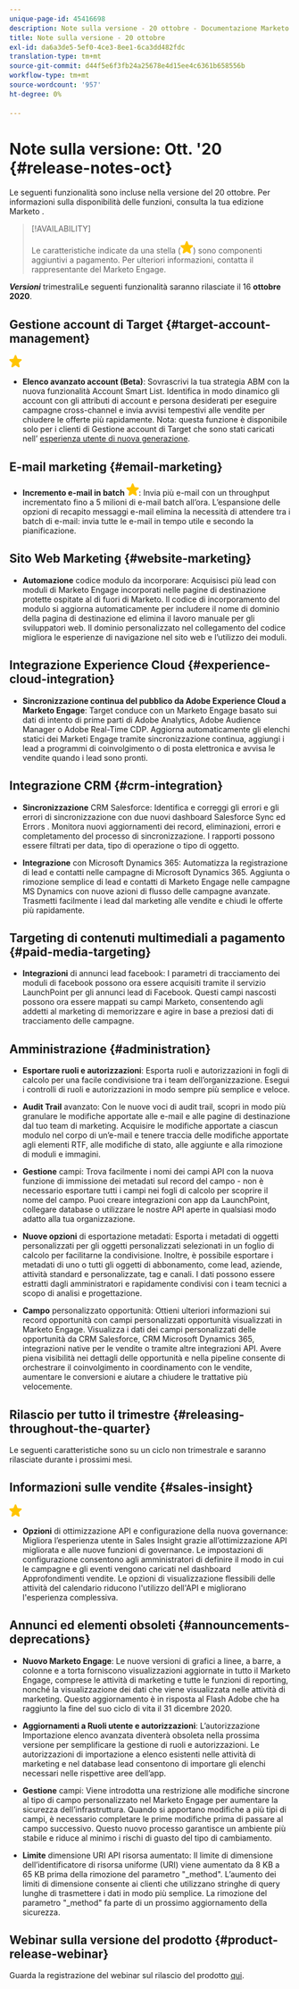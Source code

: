 ```yaml
---
unique-page-id: 45416698
description: Note sulla versione - 20 ottobre - Documentazione Marketo - Documentazione del prodotto
title: Note sulla versione - 20 ottobre
exl-id: da6a3de5-5ef0-4ce3-8ee1-6ca3dd482fdc
translation-type: tm+mt
source-git-commit: d44f5e6f3fb24a25678e4d15ee4c6361b658556b
workflow-type: tm+mt
source-wordcount: '957'
ht-degree: 0%

---
```


# Note sulla versione: Ott. &#39;20 {#release-notes-oct}

Le seguenti funzionalità sono incluse nella versione del 20 ottobre. Per informazioni sulla disponibilità delle funzioni, consulta la tua edizione Marketo .

>[!AVAILABILITY]
>
>Le caratteristiche indicate da una stella (![](assets/yellow-star.png)) sono componenti aggiuntivi a pagamento. Per ulteriori informazioni, contatta il rappresentante del Marketo Engage.

**_Versioni_** trimestraliLe seguenti funzionalità saranno rilasciate il 16  **ottobre 2020**.

## Gestione account di Target {#target-account-management}

![(stella)](assets/yellow-star.png)

* **Elenco avanzato account (Beta)**: Sovrascrivi la tua strategia ABM con la nuova funzionalità Account Smart List. Identifica in modo dinamico gli account con gli attributi di account e persona desiderati per eseguire campagne cross-channel e invia avvisi tempestivi alle vendite per chiudere le offerte più rapidamente. Nota: questa funzione è disponibile solo per i clienti di Gestione account di Target che sono stati caricati nell’ [esperienza utente di nuova generazione](https://nation.marketo.com/t5/Employee-Blogs/The-Next-Generation-Marketo-Engage-Experience/ba-p/304205).

## E-mail marketing {#email-marketing}

* **Incremento e-mail in batch  ![(asterisco)](assets/yellow-star.png)**: Invia più e-mail con un throughput incrementato fino a 5 milioni di e-mail batch all’ora. L’espansione delle opzioni di recapito messaggi e-mail elimina la necessità di attendere tra i batch di e-mail: invia tutte le e-mail in tempo utile e secondo la pianificazione.

## Sito Web Marketing {#website-marketing}

* **Automazione** codice modulo da incorporare: Acquisisci più lead con moduli di Marketo Engage incorporati nelle pagine di destinazione protette ospitate al di fuori di Marketo. Il codice di incorporamento del modulo si aggiorna automaticamente per includere il nome di dominio della pagina di destinazione ed elimina il lavoro manuale per gli sviluppatori web. Il dominio personalizzato nel collegamento del codice migliora le esperienze di navigazione nel sito web e l’utilizzo dei moduli.

## Integrazione Experience Cloud {#experience-cloud-integration}

* **Sincronizzazione continua del pubblico da Adobe Experience Cloud a Marketo Engage**: Target conduce con un Marketo Engage basato sui dati di intento di prime parti di Adobe Analytics, Adobe Audience Manager o Adobe Real-Time CDP. Aggiorna automaticamente gli elenchi statici dei Marketi Engage tramite sincronizzazione continua, aggiungi i lead a programmi di coinvolgimento o di posta elettronica e avvisa le vendite quando i lead sono pronti.

## Integrazione CRM {#crm-integration}

* **Sincronizzazione** CRM Salesforce: Identifica e correggi gli errori e gli errori di sincronizzazione con due nuovi dashboard Salesforce Sync ed Errors . Monitora nuovi aggiornamenti dei record, eliminazioni, errori e completamento del processo di sincronizzazione. I rapporti possono essere filtrati per data, tipo di operazione o tipo di oggetto.

* **Integrazione** con Microsoft Dynamics 365: Automatizza la registrazione di lead e contatti nelle campagne di Microsoft Dynamics 365. Aggiunta o rimozione semplice di lead e contatti di Marketo Engage nelle campagne MS Dynamics con nuove azioni di flusso delle campagne avanzate. Trasmetti facilmente i lead dal marketing alle vendite e chiudi le offerte più rapidamente.

## Targeting di contenuti multimediali a pagamento {#paid-media-targeting}

* **Integrazioni** di annunci lead facebook: I parametri di tracciamento dei moduli di facebook possono ora essere acquisiti tramite il servizio LaunchPoint per gli annunci lead di Facebook. Questi campi nascosti possono ora essere mappati su campi Marketo, consentendo agli addetti al marketing di memorizzare e agire in base a preziosi dati di tracciamento delle campagne.

## Amministrazione {#administration}

* **Esportare ruoli e autorizzazioni**: Esporta ruoli e autorizzazioni in fogli di calcolo per una facile condivisione tra i team dell’organizzazione. Esegui i controlli di ruoli e autorizzazioni in modo sempre più semplice e veloce.

* **Audit Trail** avanzato: Con le nuove voci di audit trail, scopri in modo più granulare le modifiche apportate alle e-mail e alle pagine di destinazione dal tuo team di marketing. Acquisire le modifiche apportate a ciascun modulo nel corpo di un’e-mail e tenere traccia delle modifiche apportate agli elementi RTF, alle modifiche di stato, alle aggiunte e alla rimozione di moduli e immagini.

* **Gestione** campi: Trova facilmente i nomi dei campi API con la nuova funzione di immissione dei metadati sul record del campo - non è necessario esportare tutti i campi nei fogli di calcolo per scoprire il nome del campo. Puoi creare integrazioni con app da LaunchPoint, collegare database o utilizzare le nostre API aperte in qualsiasi modo adatto alla tua organizzazione.

* **Nuove opzioni** di esportazione metadati: Esporta i metadati di oggetti personalizzati per gli oggetti personalizzati selezionati in un foglio di calcolo per facilitarne la condivisione. Inoltre, è possibile esportare i metadati di uno o tutti gli oggetti di abbonamento, come lead, aziende, attività standard e personalizzate, tag e canali. I dati possono essere estratti dagli amministratori e rapidamente condivisi con i team tecnici a scopo di analisi e progettazione.

* **Campo** personalizzato opportunità: Ottieni ulteriori informazioni sui record opportunità con campi personalizzati opportunità visualizzati in Marketo Engage. Visualizza i dati dei campi personalizzati delle opportunità da CRM Salesforce, CRM Microsoft Dynamics 365, integrazioni native per le vendite o tramite altre integrazioni API. Avere piena visibilità nei dettagli delle opportunità e nella pipeline consente di orchestrare il coinvolgimento in coordinamento con le vendite, aumentare le conversioni e aiutare a chiudere le trattative più velocemente.

## Rilascio per tutto il trimestre {#releasing-throughout-the-quarter}

Le seguenti caratteristiche sono su un ciclo non trimestrale e saranno rilasciate durante i prossimi mesi.

## Informazioni sulle vendite {#sales-insight}

![(stella)](assets/yellow-star.png)

* **Opzioni** di ottimizzazione API e configurazione della nuova governance: Migliora l’esperienza utente in Sales Insight grazie all’ottimizzazione API migliorata e alle nuove funzioni di governance. Le impostazioni di configurazione consentono agli amministratori di definire il modo in cui le campagne e gli eventi vengono caricati nel dashboard Approfondimenti vendite. Le opzioni di visualizzazione flessibili delle attività del calendario riducono l&#39;utilizzo dell&#39;API e migliorano l&#39;esperienza complessiva.

## Annunci ed elementi obsoleti {#announcements-deprecations}

* **Nuovo Marketo Engage**: Le nuove versioni di grafici a linee, a barre, a colonne e a torta forniscono visualizzazioni aggiornate in tutto il Marketo Engage, comprese le attività di marketing e tutte le funzioni di reporting, nonché la visualizzazione dei dati che viene visualizzata nelle attività di marketing. Questo aggiornamento è in risposta al Flash Adobe che ha raggiunto la fine del suo ciclo di vita il 31 dicembre 2020.

* **Aggiornamenti a Ruoli utente e autorizzazioni**: L’autorizzazione Importazione elenco avanzata diventerà obsoleta nella prossima versione per semplificare la gestione di ruoli e autorizzazioni. Le autorizzazioni di importazione a elenco esistenti nelle attività di marketing e nel database lead consentono di importare gli elenchi necessari nelle rispettive aree dell’app.

* **Gestione** campi: Viene introdotta una restrizione alle modifiche sincrone al tipo di campo personalizzato nel Marketo Engage per aumentare la sicurezza dell’infrastruttura. Quando si apportano modifiche a più tipi di campi, è necessario completare le prime modifiche prima di passare al campo successivo. Questo nuovo processo garantisce un ambiente più stabile e riduce al minimo i rischi di guasto del tipo di cambiamento.

* **Limite** dimensione URI API risorsa aumentato: Il limite di dimensione dell’identificatore di risorsa uniforme (URI) viene aumentato da 8 KB a 65 KB prima della rimozione del parametro &quot;_method&quot;. L’aumento dei limiti di dimensione consente ai clienti che utilizzano stringhe di query lunghe di trasmettere i dati in modo più semplice. La rimozione del parametro &quot;_method&quot; fa parte di un prossimo aggiornamento della sicurezza.

## Webinar sulla versione del prodotto {#product-release-webinar}

Guarda la registrazione del webinar sul rilascio del prodotto [qui](https://engage.marketo.com/Oct_20_Release_OnDemand.html).

